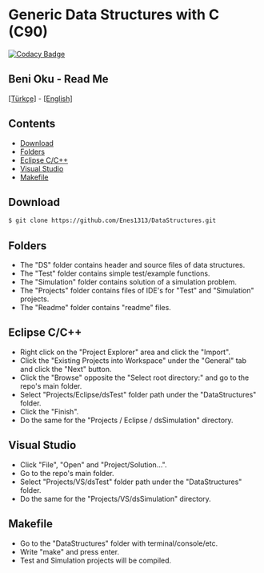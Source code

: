 # Generic Data Structures with C (C90)

[![Codacy Badge](https://api.codacy.com/project/badge/Grade/e87374258dba4b6589867331cdd35658)](https://www.codacy.com/manual/Enes1313/DataStructures?utm_source=github.com&amp;utm_medium=referral&amp;utm_content=Enes1313/DataStructures&amp;utm_campaign=Badge_Grade)

## Beni Oku - Read Me

[[Türkçe]](Readme/BENİOKU.md) -
[[English]](Readme/README.md)

## Contents
*   [Download](#download)
*   [Folders](#folders)
*   [Eclipse C/C++](#eclipse-c/c++)
*   [Visual Studio](#visual-studio)
*   [Makefile](#makefile)

## Download

```sh
$ git clone https://github.com/Enes1313/DataStructures.git
```

## Folders

*   The "DS" folder contains header and source files of data structures.
*   The "Test" folder contains simple test/example functions.
*   The "Simulation" folder contains solution of a simulation problem.
*   The "Projects" folder contains files of IDE's for "Test" and "Simulation" projects.
*   The "Readme" folder contains "readme" files.

## Eclipse C/C++

*   Right click on the "Project Explorer" area and click the "Import".
*   Click the "Existing Projects into Workspace" under the "General" tab and click the "Next" button.
*   Click the "Browse" opposite the "Select root directory:" and go to the repo's main folder.
*   Select "Projects/Eclipse/dsTest" folder path under the "DataStructures" folder.
*   Click the "Finish".
*   Do the same for the "Projects / Eclipse / dsSimulation" directory.

## Visual Studio

*   Click "File", "Open" and "Project/Solution...".
*   Go to the repo's main folder.
*   Select "Projects/VS/dsTest" folder path under the "DataStructures" folder.
*   Do the same for the "Projects/VS/dsSimulation" directory.

## Makefile

*   Go to the "DataStructures" folder with terminal/console/etc.
*   Write "make" and press enter.
*   Test and Simulation projects will be compiled.
